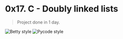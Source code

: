 # 0x17. C - Doubly linked lists
>
> Project done in 1 day.

![Betty style](https://img.shields.io/badge/betty-style%20guide-purple?style=round-square)
![Pycode style](https://img.shields.io/badge/-pycodestyle-brightgreen)
